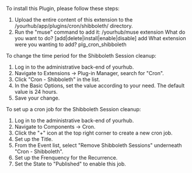 To install this Plugin, please follow these steps:

1. Upload the entire content of this extension to the /yourhub/app/plugins/cron/shibboleth/ directory.
2. Run the "muse" command to add it:
	/yourhub/muse extension
	What do you want to do? [add|delete|install|enable|disable] add
	What extension were you wanting to add? plg_cron_shibboleth

To change the time period for the Shibboleth Session cleanup:

1. Log in to the administrative back-end of yourhub.
2. Navigate to Extensions -> Plug-in Manager, search for "Cron".
3. Click "Cron - Shibboleth" in the list.
4. In the Basic Options, set the value according to your need. The default value is 24 hours.
5. Save your change.

To set up a cron job for the Shibboleth Session cleanup:

1. Log in to the administrative back-end of yourhub.
2. Navigate to Components -> Cron.
3. Click the "+" icon at the top right corner to create a new cron job.
4. Set up the Title. 
5. From the Event list, select "Remove Shibboleth Sessions" underneath "Cron - Shibboleth".
6. Set up the Frenquency for the Recurrence.
7. Set the State to "Published" to enable this job.
